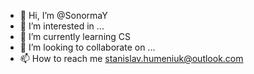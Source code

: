 - 👋 Hi, I’m @SonormaY
- 👀 I’m interested in ...
- 🌱 I’m currently learning CS
- 💞️ I’m looking to collaborate on ...
- 📫 How to reach me stanislav.humeniuk@outlook.com

<!---
SonormaY/SonormaY is a ✨ special ✨ repository because its `README.md` (this file) appears on your GitHub profile.
You can click the Preview link to take a look at your changes.
--->
